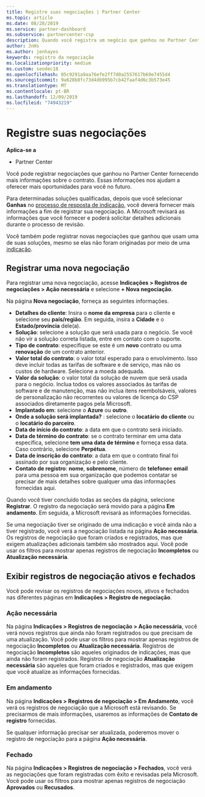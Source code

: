 ```yaml
---
title: Registre suas negociações | Partner Center
ms.topic: article
ms.date: 08/28/2019
ms.service: partner-dashboard
ms.subservice: partnercenter-csp
description: Quando você registra um negócio que ganhou no Partner Center, ele ajuda a Microsoft a fornecer mais oportunidades no futuro.
author: JnHs
ms.author: jenhayes
keywords: registro da negociação
ms.localizationpriority: medium
ms.custom: seodec18
ms.openlocfilehash: 05c9291a9aa76efe2ff7d0a2557617b69e7455d4
ms.sourcegitcommit: 9a628b8fc73d4db995b7cb42faaf4d6c3b573e45
ms.translationtype: MT
ms.contentlocale: pt-BR
ms.lasthandoff: 12/09/2019
ms.locfileid: "74943219"
---
```

# <a name="register-your-deals"></a>Registre suas negociações

**Aplica-se a**

-  Partner Center

Você pode registrar negociações que ganhou no Partner Center fornecendo mais informações sobre o contrato. Essas informações nos ajudam a oferecer mais oportunidades para você no futuro.

Para determinadas soluções qualificadas, depois que você selecionar **Ganhas** no [processo de resposta de indicação](responding-to-referrals.md), você deverá fornecer mais informações a fim de registrar sua negociação. A Microsoft revisará as informações que você fornecer e poderá solicitar detalhes adicionais durante o processo de revisão.

Você também pode registrar novas negociações que ganhou que usam uma de suas soluções, mesmo se elas não foram originadas por meio de uma [indicação](referrals.md). 

## <a name="register-a-new-deal"></a>Registrar uma nova negociação

Para registrar uma nova negociação, acesse **Indicações > Registros de negociações > Ação necessária** e selecione **+ Nova negociação**.

Na página **Nova negociação**, forneça as seguintes informações.

- **Detalhes do cliente**: Insira o **nome da empresa** para o cliente e selecione seu **país/região**. Em seguida, insira a **Cidade** e o **Estado/província** dele(a).
- **Solução**: selecione a solução que será usada para o negócio. Se você não vir a solução correta listada, entre em contato com o suporte.
- **Tipo de contrato**: especifique se este é um **novo** contrato ou uma **renovação** de um contrato anterior.
- **Valor total do contrato**: o valor total esperado para o envolvimento. Isso deve incluir todas as tarifas de software e de serviço, mas não os custos de hardware. Selecione a moeda adequada.
- **Valor da solução**: o valor total da solução de nuvem que será usada para o negócio. Inclua todos os valores associados às tarifas de software e de manutenção, mas não inclua itens reembolsáveis, valores de personalização não recorrentes ou valores de licença do CSP associados diretamente pagos pela Microsoft.
- **Implantado em**: selecione o **Azure** ou **outro**.
- **Onde a solução será implantada?** : selecione o **locatário do cliente** ou o **locatário do parceiro**.
- **Data de início do contrato**: a data em que o contrato será iniciado.
- **Data de término do contrato**: se o contrato terminar em uma data específica, selecione **tem uma data de término** e forneça essa data. Caso contrário, selecione **Perpétua**.
- **Data de inscrição do contrato**: a data em que o contrato final foi assinado por sua organização e pelo cliente.
- **Contato de registro**: **nome**, **sobrenome**, número de **telefone**e **email** para uma pessoa em sua organização que podemos contatar se precisar de mais detalhes sobre qualquer uma das informações fornecidas aqui.

Quando você tiver concluído todas as seções da página, selecione **Registrar**. O registro da negociação será movido para a página **Em andamento**. Em seguida, a Microsoft revisará as informações fornecidas.

Se uma negociação tiver se originado de uma indicação e você ainda não a tiver registrado, você verá a negociação listada na página **Ação necessária**. Os registros de negociação que foram criados e registrados, mas que exigem atualizações adicionais também são mostrados aqui. Você pode usar os filtros para mostrar apenas registros de negociação **Incompletos** ou **Atualização necessária**.

## <a name="viewing-active-and-closed-deal-registrations"></a>Exibir registros de negociação ativos e fechados

Você pode revisar os registros de negociações novos, ativos e fechados nas diferentes páginas em **Indicações > Registro de negociação**.

### <a name="action-required"></a>Ação necessária

Na página **Indicações > Registros de negociação > Ação necessária**, você verá novos registros que ainda não foram registrados ou que precisam de uma atualização. Você pode usar os filtros para mostrar apenas registros de negociação **Incompletos** ou **Atualização necessária**. Registros de negociação **Incompletos** são aqueles originados de indicações, mas que ainda não foram registrados. Registros de negociação **Atualização necessária** são aqueles que foram criados e registrados, mas que exigem que você atualize as informações fornecidas.

### <a name="in-progress"></a>Em andamento

Na página **Indicações > Registros de negociação > Em Andamento**, você verá os registros de negociação que a Microsoft está revisando. Se precisarmos de mais informações, usaremos as informações de **Contato de registro** fornecidas.

Se qualquer informação precisar ser atualizada, poderemos mover o registro de negociação para a página **Ação necessária**.

### <a name="closed"></a>Fechado

Na página **Indicações > Registros de negociação > Fechados**, você verá as negociações que foram registradas com êxito e revisadas pela Microsoft. Você pode usar os filtros para mostrar apenas registros de negociação **Aprovados** ou **Recusados**.
